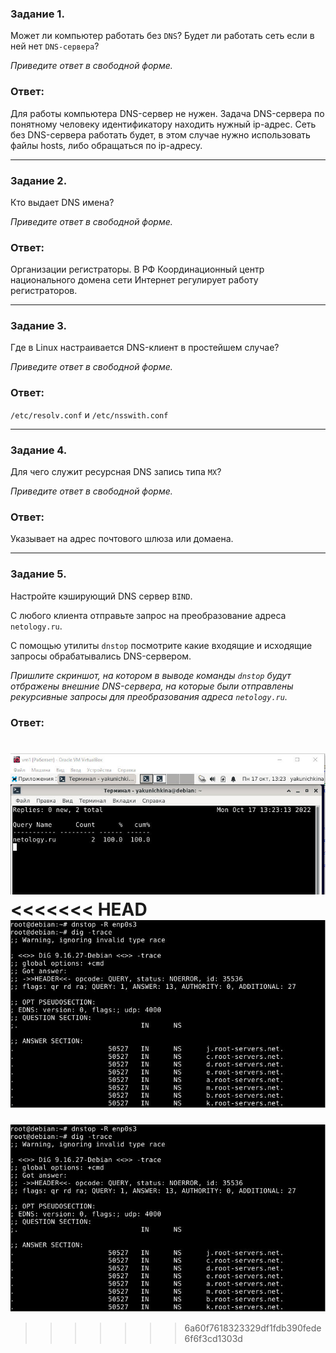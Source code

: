 ### Задание 1. 

Может ли компьютер работать без `DNS`? Будет ли работать сеть если в ней нет `DNS-сервера`? 

*Приведите ответ в свободной форме.*

### Ответ:

Для работы компьютера DNS-сервер не нужен. Задача DNS-сервера по понятному человеку идентификатору находить нужный ip-адрес. Сеть без DNS-сервера работать будет, в этом случае нужно использовать файлы hosts, либо обращаться по ip-адресу.

---

### Задание 2. 

Кто выдает DNS имена? 

*Приведите ответ в свободной форме.*

### Ответ:

Организации регистраторы. В РФ Координационный центр национального домена сети Интернет регулирует работу регистраторов.

---

### Задание 3. 

Где в Linux настраивается DNS-клиент в простейшем случае?

*Приведите ответ в свободной форме.*

### Ответ:

`/etc/resolv.conf` и `/etc/nsswith.conf` 

---

### Задание 4. 

Для чего служит ресурсная DNS запись типа `MX`?

*Приведите ответ в свободной форме.*

### Ответ:

Указывает на адрес почтового шлюза или домаена. 

---

### Задание 5. 

Настройте кэширующий DNS сервер `BIND`. 

С любого клиента отправьте запрос на преобразование адреса `netology.ru`.

С помощью утилиты `dnstop` посмотрите какие входящие и исходящие запросы обрабатывались DNS-сервером.

*Пришлите скриншот, на котором в выводе команды `dnstop` будут отбражены внешние DNS-сервера, на которые были отправлены рекурсивные запросы для преобразования адреса `netology.ru`.*

### Ответ:

![Task5](/lesson11/task5_1.jpg "Задание 5")
<<<<<<< HEAD
![Task5](/lesson11/task5_2.jpg "Задание 5")
=======
![Task5](/lesson11/task5_2.jpg "Задание 5")
>>>>>>> 6a60f7618323329df1fdb390fede6f6f3cd1303d
